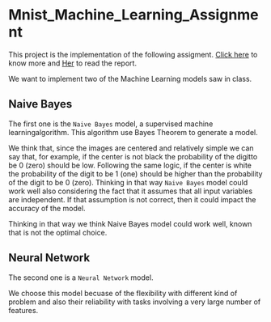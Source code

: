 # Mnist_Machine_Learning_Assignment

This project is the implementation of the following assigment. [Click here](https://github.com/davidepietrasanta/Mnist_Machine_Learning_Assignment/blob/main/Intro%20Lab%20Machine%20Learning.pdf) to know more and [Her](https://github.com/davidepietrasanta/Mnist_Machine_Learning_Assignment/blob/main/Report_Machine_Learning_Course.pdf) to read the report.

We want to implement two of the Machine Learning models saw in class.
## Naive Bayes
The first one is the `Naive Bayes` model, a supervised machine learningalgorithm. This algorithm use Bayes Theorem to generate a model.

We think that, since the images are centered and relatively simple we can say that, for example, if the center is not black the probability of the digitto be 0 (zero) should be low. Following the same logic, if the center is white the probability of the digit to be 1 (one) should be higher than the probability of the digit to be 0 (zero). Thinking in that way `Naive Bayes` model could work well also considering the fact that it assumes that all input variables are independent. If that assumption is not correct, then it could impact the accuracy of the model.

Thinking in that way we think Naive Bayes model could work well, known that is not the optimal choice.

## Neural Network
The second one is a `Neural Network` model.

We choose this model becuase of the flexibility with different kind of problem and also their reliability with tasks involving a very large number of features. 
